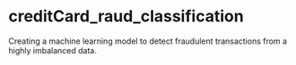 # creditCard_raud_classification
Creating a machine learning model to detect fraudulent transactions from a highly imbalanced data.
